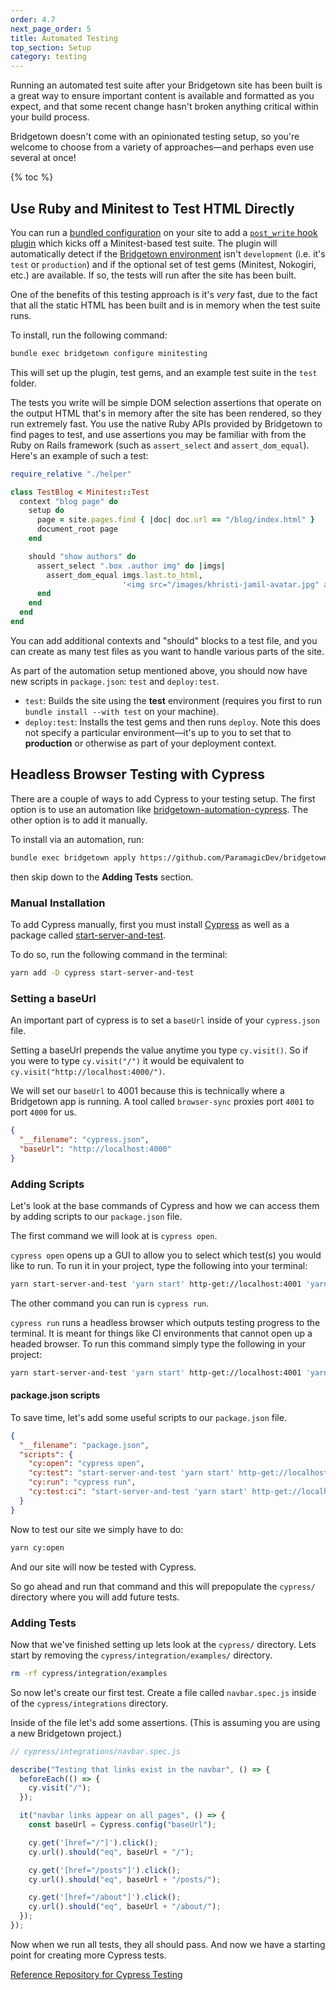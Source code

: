```yaml
---
order: 4.7
next_page_order: 5
title: Automated Testing
top_section: Setup
category: testing
---
```


Running an automated test suite after your Bridgetown site has been built is a great way to ensure important content is available and formatted as you expect, and that some recent change hasn't broken anything critical within your build process.

Bridgetown doesn't come with an opinionated testing setup, so you're welcome to choose from a variety of approaches—and perhaps even use several at once!

{% toc %}

## Use Ruby and Minitest to Test HTML Directly

You can run a [bundled configuration](/docs/bundled-configurations) on your site to add a [`post_write` hook plugin](/docs/plugins/hooks) which kicks off a Minitest-based test suite. The plugin will automatically detect if the [Bridgetown environment](/docs/configuration/environments) isn't `development` (i.e. it's `test` or `production`) and if the optional set of test gems (Minitest, Nokogiri, etc.) are available. If so, the tests will run after the site has been built.

One of the benefits of this testing approach is it's _very_ fast, due to the fact that all the static HTML has been built and is in memory when the test suite runs.

To install, run the following command:

```sh
bundle exec bridgetown configure minitesting
```

This will set up the plugin, test gems, and an example test suite in the `test` folder.

The tests you write will be simple DOM selection assertions that operate on the output HTML that's in memory after the site has been rendered, so they run extremely fast. You use the native Ruby APIs provided by Bridgetown to find pages to test, and use assertions you may be familiar with from the Ruby on Rails framework (such as `assert_select` and `assert_dom_equal`). Here's an example of such a test:

```ruby
require_relative "./helper"

class TestBlog < Minitest::Test
  context "blog page" do
    setup do
      page = site.pages.find { |doc| doc.url == "/blog/index.html" }
      document_root page
    end

    should "show authors" do
      assert_select ".box .author img" do |imgs|
        assert_dom_equal imgs.last.to_html,
                         '<img src="/images/khristi-jamil-avatar.jpg" alt="Khristi Jamil" class="avatar">'
      end
    end
  end
end
```

You can add additional contexts and "should" blocks to a test file, and you can create as many test files as you want to handle various parts of the site.

As part of the automation setup mentioned above, you should now have new scripts in `package.json`: `test` and `deploy:test`.

* `test`: Builds the site using the **test** environment (requires you first to run `bundle install --with test` on your machine).
* `deploy:test`: Installs the test gems and then runs `deploy`. Note this does not specify a particular environment—it's up to you to set that to **production** or otherwise as part of your deployment context.

## Headless Browser Testing with Cypress


There are a couple of ways to add Cypress to your testing setup. The first
option is to use an automation like [bridgetown-automation-cypress](https://github.com/ParamagicDev/bridgetown-automation-cypress). The other option is to add it manually.

To install via an automation, run:

```sh
bundle exec bridgetown apply https://github.com/ParamagicDev/bridgetown-automation-cypress
```

then skip down to the **Adding Tests** section.

### Manual Installation

To add Cypress manually, first you must install
[Cypress](https://www.cypress.io/) as well as a package called [start-server-and-test](https://github.com/bahmutov/start-server-and-test).

To do so, run the following command in the terminal:

```bash
yarn add -D cypress start-server-and-test
```

### Setting a baseUrl

An important part of cypress is to set a `baseUrl` inside of your
`cypress.json` file.

Setting a baseUrl prepends the value anytime you type `cy.visit()`. So if you were to type `cy.visit("/")` it would be equivalent to `cy.visit("http://localhost:4000/")`.

We will set our `baseUrl` to 4001 because this is technically where a
Bridgetown app is running. A tool called `browser-sync` proxies port
`4001` to port `4000` for us.

```json
{
  "__filename": "cypress.json",
  "baseUrl": "http://localhost:4000"
}
```

### Adding Scripts

Let's look at the base commands of Cypress and how we can access them by adding scripts to
our `package.json` file.

The first command we will look at is `cypress open`.

`cypress open` opens up a GUI to allow you to select which test(s) you
would like to run. To run it in your project, type the following
into your terminal:

```bash
yarn start-server-and-test 'yarn start' http-get://localhost:4001 'yarn cy:open'
```

The other command you can run is `cypress run`.

`cypress run` runs a headless browser which outputs testing progress to the terminal. It is
meant for things like CI environments that cannot open up a headed browser. To
run this command simply type the following in your project:

```bash
yarn start-server-and-test 'yarn start' http-get://localhost:4001 'yarn cy:open'
```

#### package.json scripts

To save time, let's add some useful scripts to our `package.json` file.

```json
{
  "__filename": "package.json",
  "scripts": {
    "cy:open": "cypress open",
    "cy:test": "start-server-and-test 'yarn start' http-get://localhost:4001 'yarn cy:open'",
    "cy:run": "cypress run",
    "cy:test:ci": "start-server-and-test 'yarn start' http-get://localhost:4001 'yarn cy:run'"
  }
}
```

Now to test our site we simply have to do:

```bash
yarn cy:open
```

And our site will now be tested with Cypress.

So go ahead and run that
command and this will prepopulate the `cypress/` directory where you
will add future tests.

### Adding Tests

Now that we've finished setting up lets look at the `cypress/`
directory. Lets start by removing the `cypress/integration/examples/` directory.

```bash
rm -rf cypress/integration/examples
```

So now let's create our first test. Create a file called `navbar.spec.js`
inside of the `cypress/integrations` directory.

Inside of the file let's add some assertions. (This is assuming you are
using a new Bridgetown project.)

```javascript
// cypress/integrations/navbar.spec.js

describe("Testing that links exist in the navbar", () => {
  beforeEach(() => {
    cy.visit("/");
  });

  it("navbar links appear on all pages", () => {
    const baseUrl = Cypress.config("baseUrl");

    cy.get('[href="/"]').click();
    cy.url().should("eq", baseUrl + "/");

    cy.get('[href="/posts"]').click();
    cy.url().should("eq", baseUrl + "/posts/");

    cy.get('[href="/about"]').click();
    cy.url().should("eq", baseUrl + "/about/");
  });
});
```

Now when we run all tests, they all should pass. And now we have a
starting point for creating more Cypress tests.

[Reference Repository for Cypress
Testing](https://github.com/ParamagicDev/bridgetown-example-cypress)

